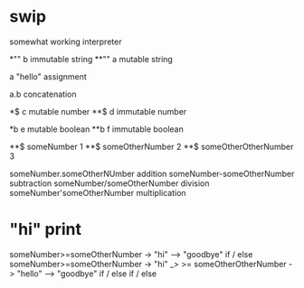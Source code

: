 # swip
somewhat working interpreter

*"" b immutable string
**"" a  mutable string

a "hello" assignment

a.b concatenation

*$ c mutable number
**$ d immutable number

*b e mutable boolean
**b f immutable boolean

**$ someNumber 1
**$ someOtherNumber 2
**$ someOtherOtherNumber 3

someNumber.someOtherNUmber addition
someNumber-someOtherNumber subtraction
someNumber/someOtherNumber division
someNumber'someOtherNumber multiplication


# "hi" print

someNumber>=someOtherNumber -> "hi" --> "goodbye" if / else
someNumber>=someOtherNumber -> "hi" _> >= someOtherOtherNumber -> "hello" --> "goodbye" if / else if / else
